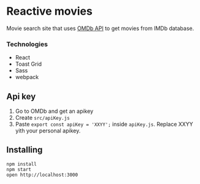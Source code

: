 Reactive movies
=====================
 
Movie search site that uses [OMDb API](http://omdbapi.com/) to get movies from IMDb database.
 
### Technologies
 
* React
* Toast Grid
* Sass
* webpack
 
## Api key
1. Go to OMDb and get an apikey
2. Create `src/apiKey.js`
3. Paste `export const apiKey = 'XXYY';` inside `apiKey.js`. Replace XXYY yith your personal apikey.
 
 
## Installing
```
npm install
npm start
open http://localhost:3000
```